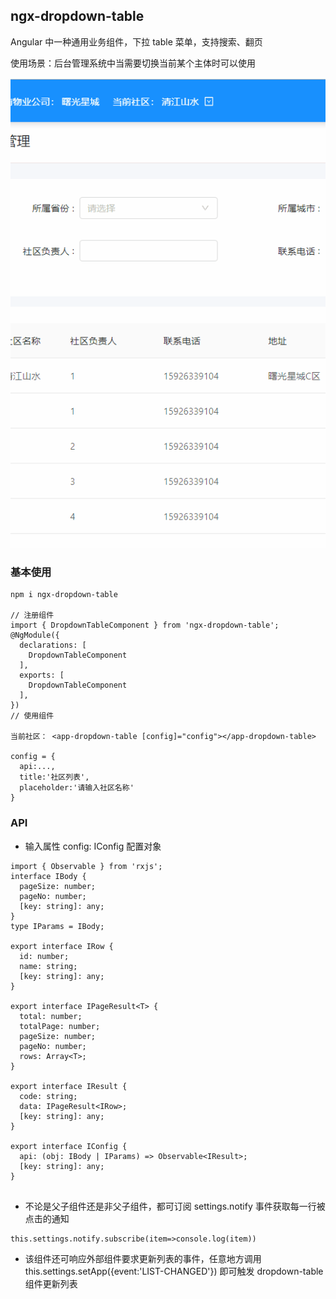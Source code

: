 ## ngx-dropdown-table

Angular 中一种通用业务组件，下拉 table 菜单，支持搜索、翻页

使用场景：后台管理系统中当需要切换当前某个主体时可以使用

![ngx-dropdown-table](./dropdown-table.gif)

### 基本使用

```
npm i ngx-dropdown-table

// 注册组件
import { DropdownTableComponent } from 'ngx-dropdown-table';
@NgModule({
  declarations: [
    DropdownTableComponent
  ],
  exports: [
    DropdownTableComponent
  ],
})
// 使用组件

当前社区： <app-dropdown-table [config]="config"></app-dropdown-table>

config = {
  api:...,
  title:'社区列表',
  placeholder:'请输入社区名称'
}

```

### API

- 输入属性
  config: IConfig 配置对象

```
import { Observable } from 'rxjs';
interface IBody {
  pageSize: number;
  pageNo: number;
  [key: string]: any;
}
type IParams = IBody;

export interface IRow {
  id: number;
  name: string;
  [key: string]: any;
}

export interface IPageResult<T> {
  total: number;
  totalPage: number;
  pageSize: number;
  pageNo: number;
  rows: Array<T>;
}

export interface IResult {
  code: string;
  data: IPageResult<IRow>;
  [key: string]: any;
}

export interface IConfig {
  api: (obj: IBody | IParams) => Observable<IResult>;
  [key: string]: any;
}


```

- 不论是父子组件还是非父子组件，都可订阅 settings.notify 事件获取每一行被点击的通知

```
this.settings.notify.subscribe(item=>console.log(item))
```

- 该组件还可响应外部组件要求更新列表的事件，任意地方调用 this.settings.setApp({event:'LIST-CHANGED'}) 即可触发 dropdown-table 组件更新列表
